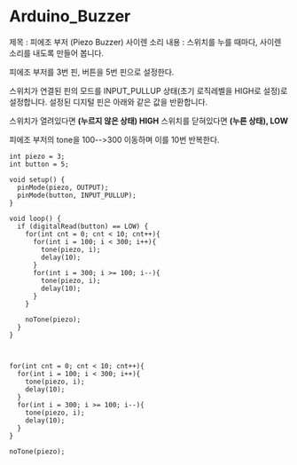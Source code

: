 # Arduino_Buzzer

 제목    : 피에조 부저 (Piezo Buzzer)  사이렌 소리
 내용   : 스위치를 누를 때마다, 사이렌 소리를 내도록 만들어 봅니다.

피에조 부저를 3번 핀, 버튼을 5번 핀으로 설정한다.

스위치가 연결된 핀의 모드를 INPUT_PULLUP 상태(초기 로직레벨을 HIGH로 설정)로 설정합니다.  설정된 디지털 핀은 아래와 같은 값을 반환합니다.

스위치가 열려있다면 **(누르지 않은 상태) HIGH**
스위치를 닫혀있다면 **(누른 상태), LOW**

피에조 부저의 tone을 100-->300 이동하며 이를 10번 반복한다.

  



```
int piezo = 3;
int button = 5;

void setup() {
  pinMode(piezo, OUTPUT);
  pinMode(button, INPUT_PULLUP);
}

void loop() {
  if (digitalRead(button) == LOW) {
    for(int cnt = 0; cnt < 10; cnt++){
      for(int i = 100; i < 300; i++){
        tone(piezo, i);
        delay(10);
      }
      for(int i = 300; i >= 100; i--){
        tone(piezo, i);
        delay(10);
      }
    }
  
    noTone(piezo);
  }
}



for(int cnt = 0; cnt < 10; cnt++){
  for(int i = 100; i < 300; i++){
    tone(piezo, i);
    delay(10);
  }
  for(int i = 300; i >= 100; i--){
    tone(piezo, i);
    delay(10);
  }
}
  
noTone(piezo);
```
